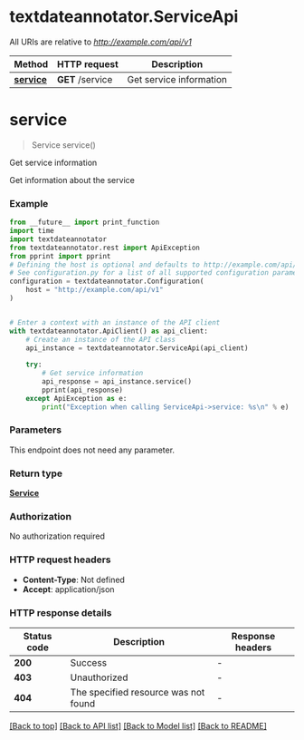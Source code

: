 # textdateannotator.ServiceApi

All URIs are relative to *http://example.com/api/v1*

Method | HTTP request | Description
------------- | ------------- | -------------
[**service**](ServiceApi.md#service) | **GET** /service | Get service information


# **service**
> Service service()

Get service information

Get information about the service

### Example

```python
from __future__ import print_function
import time
import textdateannotator
from textdateannotator.rest import ApiException
from pprint import pprint
# Defining the host is optional and defaults to http://example.com/api/v1
# See configuration.py for a list of all supported configuration parameters.
configuration = textdateannotator.Configuration(
    host = "http://example.com/api/v1"
)


# Enter a context with an instance of the API client
with textdateannotator.ApiClient() as api_client:
    # Create an instance of the API class
    api_instance = textdateannotator.ServiceApi(api_client)
    
    try:
        # Get service information
        api_response = api_instance.service()
        pprint(api_response)
    except ApiException as e:
        print("Exception when calling ServiceApi->service: %s\n" % e)
```

### Parameters
This endpoint does not need any parameter.

### Return type

[**Service**](Service.md)

### Authorization

No authorization required

### HTTP request headers

 - **Content-Type**: Not defined
 - **Accept**: application/json

### HTTP response details
| Status code | Description | Response headers |
|-------------|-------------|------------------|
**200** | Success |  -  |
**403** | Unauthorized |  -  |
**404** | The specified resource was not found |  -  |

[[Back to top]](#) [[Back to API list]](../README.md#documentation-for-api-endpoints) [[Back to Model list]](../README.md#documentation-for-models) [[Back to README]](../README.md)

